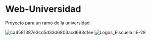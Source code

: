 # Web-Universidad
Proyecto para un ramo de la universidad

![ca4581387e3cd5d33d6803acd693c1ee](https://github.com/user-attachments/assets/fd60b941-87da-486a-a7b6-b89fa9202585)
![Logos_EIscuela IIE-28](https://github.com/user-attachments/assets/8954556f-d21a-473e-b429-5774e3cb8bdf)
